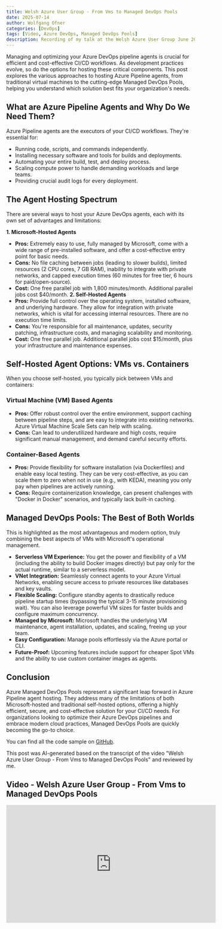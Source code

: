 ```yaml
---
title: Welsh Azure User Group - From Vms to Managed DevOps Pools
date: 2025-07-14
author: Wolfgang Ofner
categories: [DevOps]
tags: [Video, Azure DevOps, Managed DevOps Pools]
description: Recording of my talk at the Welsh Azure User Group June 2025 where I talk about the different options in Azure DevOps to host agents.
---
```


Managing and optimizing your Azure DevOps pipeline agents is crucial for efficient and cost-effective CI/CD workflows. As development practices evolve, so do the options for hosting these critical components. This post explores the various approaches to hosting Azure Pipeline agents, from traditional virtual machines to the cutting-edge Managed DevOps Pools, helping you understand which solution best fits your organization's needs.

## What are Azure Pipeline Agents and Why Do We Need Them?

Azure Pipeline agents are the executors of your CI/CD workflows. They're essential for:

- Running code, scripts, and commands independently.
- Installing necessary software and tools for builds and deployments.
- Automating your entire build, test, and deploy process.
- Scaling compute power to handle demanding workloads and large teams.
- Providing crucial audit logs for every deployment.

## The Agent Hosting Spectrum

There are several ways to host your Azure DevOps agents, each with its own set of advantages and limitations:

**1. Microsoft-Hosted Agents**

- **Pros:** Extremely easy to use, fully managed by Microsoft, come with a wide range of pre-installed software, and offer a cost-effective entry point for basic needs.
- **Cons:** No file caching between jobs (leading to slower builds), limited resources (2 CPU cores, 7 GB RAM), inability to integrate with private networks, and capped execution times (60 minutes for free tier, 6 hours for paid/open-source).
- **Cost:** One free parallel job with 1,800 minutes/month. Additional parallel jobs cost $40/month.
**2. Self-Hosted Agents**
- **Pros:** Provide full control over the operating system, installed software, and underlying hardware. They allow for integration with private networks, which is vital for accessing internal resources. There are no execution time limits.
- **Cons:** You're responsible for all maintenance, updates, security patching, infrastructure costs, and managing scalability and monitoring.
- **Cost:** One free parallel job. Additional parallel jobs cost $15/month, plus your infrastructure and maintenance expenses.

## Self-Hosted Agent Options: VMs vs. Containers

When you choose self-hosted, you typically pick between VMs and containers:

### Virtual Machine (VM) Based Agents

- **Pros:** Offer robust control over the entire environment, support caching between pipeline steps, and are easy to integrate into existing networks. Azure Virtual Machine Scale Sets can help with scaling.
- **Cons:** Can lead to underutilized hardware and high costs, require significant manual management, and demand careful security efforts.

### Container-Based Agents

- **Pros:** Provide flexibility for software installation (via Dockerfiles) and enable easy local testing. They can be very cost-effective, as you can scale them to zero when not in use (e.g., with KEDA), meaning you only pay when pipelines are actively running.
- **Cons:** Require containerization knowledge, can present challenges with "Docker in Docker" scenarios, and typically lack built-in caching.

## Managed DevOps Pools: The Best of Both Worlds

This is highlighted as the most advantageous and modern option, truly combining the best aspects of VMs with Microsoft's operational management.

- **Serverless VM Experience:** You get the power and flexibility of a VM (including the ability to build Docker images directly) but pay only for the actual runtime, similar to a serverless model.
- **VNet Integration:** Seamlessly connect agents to your Azure Virtual Networks, enabling secure access to private resources like databases and key vaults.
- **Flexible Scaling:** Configure standby agents to drastically reduce pipeline startup times (bypassing the typical 3-15 minute provisioning wait). You can also leverage powerful VM sizes for faster builds and configure maximum concurrency.
- **Managed by Microsoft:** Microsoft handles the underlying VM maintenance, agent installation, updates, and scaling, freeing up your team.
- **Easy Configuration:** Manage pools effortlessly via the Azure portal or CLI.
- **Future-Proof:** Upcoming features include support for cheaper Spot VMs and the ability to use custom container images as agents.

## Conclusion

Azure Managed DevOps Pools represent a significant leap forward in Azure Pipeline agent hosting. They address many of the limitations of both Microsoft-hosted and traditional self-hosted options, offering a highly efficient, secure, and cost-effective solution for your CI/CD needs. For organizations looking to optimize their Azure DevOps pipelines and embrace modern cloud practices, Managed DevOps Pools are quickly becoming the go-to choice.

You can find all the code sample on <a href="https://github.com/WolfgangOfner/Youtube/tree/main/Welsh%20Azure%20User%20Group%20-%20From%20Vms%20to%20Managed%20DevOps%20Pools" target="_blank" rel="noopener noreferrer">GitHub</a>.

This post was AI-generated based on the transcript of the video "Welsh Azure User Group - From Vms to Managed DevOps Pools" and reviewed by me.

## Video - Welsh Azure User Group - From Vms to Managed DevOps Pools

<iframe width="560" height="315" src="https://www.youtube.com/embed/v762t686X9E" title="YouTube video player" frameborder="0" allow="accelerometer; autoplay; clipboard-write; encrypted-media; gyroscope; picture-in-picture; web-share" referrerpolicy="strict-origin-when-cross-origin" allowfullscreen></iframe>